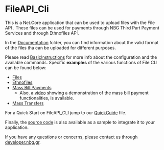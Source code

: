 # FileAPI_Cli
This is a Net.Core application that can be used to upload files with the File API .
These files can be used for payments through NBG Third Part Payment Services and through Ethnofiles API.

In the [Documentation](https://github.com/myNBGcode/FileAPI_Cli_V4/tree/master/Documentation) folder, you can find information about the valid format of the files tha can be uploaded for different purposes.

Please read [BasicInstructions](https://github.com/myNBGcode/FileAPI_Cli_v4/blob/master/BasicInstructions.txt) for more info about the configuration and the available commands.
Specific **examples** of the various functions of File CLI can be found below:
* [Files](https://github.com/myNBGcode/FileAPI_Cli_V4/blob/8b9198d2d78ec9d13fa7c3634a6ada78a2f151e9/BasicInstructions.txt#L424)
* [Ethnofiles](https://github.com/myNBGcode/FileAPI_Cli_V4/blob/8b9198d2d78ec9d13fa7c3634a6ada78a2f151e9/BasicInstructions.txt#L440)
* [Mass Bill Payments](https://github.com/myNBGcode/FileAPI_Cli_V4/blob/8b9198d2d78ec9d13fa7c3634a6ada78a2f151e9/BasicInstructions.txt#L475)
  * Also, a [video](https://www.youtube.com/watch?v=IgDmc6jYa6Y) showing a demonstration of the mass bill payment functionalities, is available.
* [Mass Transfers](https://github.com/myNBGcode/FileAPI_Cli_V4/blob/8b9198d2d78ec9d13fa7c3634a6ada78a2f151e9/BasicInstructions.txt#L498)

For a Quick Start on FileAPI_CLI jump to our [QuickGuide](https://github.com/myNBGcode/FileAPI_Cli_V4/blob/master/QuickGuide.txt) file.

Finally, the [source code](https://github.com/myNBGcode/FileAPI_Cli_V4/tree/master/source_202012) is also available as a sample to integrate it to your application.

If you have any questions or concerns, please contact us through [developer.nbg.gr](https://developer.nbg.gr/).

